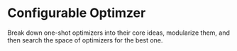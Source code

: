 # Configurable Optimzer

Break down one-shot optimizers into their core ideas, modularize them, and then search the space of optimizers for the best one.